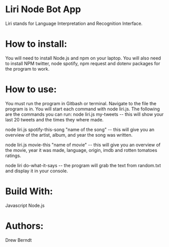 # Liri Node Bot App
Liri stands for Language Interpretation and Recognition Interface.

# How to install:
You will need to install Node.js and npm on your laptop. You will also need to install NPM twitter, node spotify, npm request and dotenv packages for the program to work.

# How to use:
You must run the program in Gitbash or terminal.  Navigate to the file the program is in.  You will start each command with node liri.js. The following are the commands you can run:
 node liri.js my-tweets -- this will show your last 20 tweets and the times they where made.

 node liri.js spotify-this-song "name of the song" -- this will give you an overview of the artist, album, and year the song was written.

 node liri.js movie-this "name of movie" -- this will give you an overview of the movie, year it was made, language, origin, imdb and rotten tomatoes ratings.

 node liri do-what-it-says -- the program will grab the text from random.txt and display it in your console.

 # Build With:
 Javascript
 Node.js

 # Authors:
 Drew Berndt